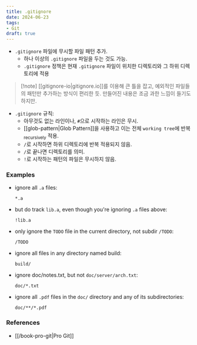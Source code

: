```yaml
---
title: .gitignore
date: 2024-06-23
tags:
- Git
draft: true
---
```



- `.gitignore` 파일에 무시할 파일 패턴 추가.
    - 하나 이상의 `.gitignore` 파일을 두는 것도 가능.
    - `.gitignore` 정책은 현재 `.gitignore` 파일이 위치한 디렉토리와 그 하위 디렉토리에 적용

> [!note] [[gitignore-io|gitignore.io]]를 이용해 큰 틀을 잡고, 예외적인 파일들의 패턴만 추가하는 방식이 편리한 듯. 만들어진 내용은 조금 과한 느낌이 들기도 하지만.

- `.gitignore` 규칙:
	- 아무것도 없는 라인이나, `#`으로 시작하는 라인은 무시.
	- [[glob-pattern|Glob Pattern]]을 사용하고 이는 전체 `working tree`에 반복<sub>recursively</sub> 적용.
	- `/`로 시작하면 하위 디렉토리에 반복 적용되지 않음.
	- `/`로 끝나면 디렉토리를 의미.
	- `!`로 시작하는 패턴의 파일은 무시하지 않음.

### Examples
- ignore all `.a` files:
    ```shellscript
    *.a
    ```

- but do track `lib.a`, even though you're ignoring `.a` files above:
    ```shellscript
    !lib.a
    ```
	
- only ignore the `TODO` file in the current directory, not subdir `/TODO`:
    ```shellscript
    /TODO
    ```
	
- ignore all files in any directory named build:
    ```shellscript
    build/
    ```
	
- ignore doc/notes.txt, but not `doc/server/arch.txt`:
    ```shellscript
    doc/*.txt
    ```

- ignore all `.pdf` files in the `doc/` directory and any of its subdirectories:
    ```shellscript
    doc/**/*.pdf
    ```


### References
- [[/book-pro-git|Pro Git]]